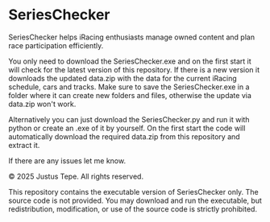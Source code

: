 # SeriesChecker
SeriesChecker helps iRacing enthusiasts manage owned content and plan race participation efficiently.

You only need to download the SeriesChecker.exe and on the first start it will check for the latest version of this repository.
If there is a new version it downloads the updated data.zip with the data for the current iRacing schedule, cars and tracks.
Make sure to save the SeriesChecker.exe in a folder where it can create new folders and files, otherwise the update via data.zip won't work.

Alternatively you can just download the SeriesChecker.py and run it with python or create an .exe of it by yourself. On the first start the
code will automatically download the required data.zip from this repository and extract it.

If there are any issues let me know.

© 2025 Justus Tepe. All rights reserved.

This repository contains the executable version of SeriesChecker only. 
The source code is not provided. You may download and run the executable, 
but redistribution, modification, or use of the source code is strictly prohibited.
